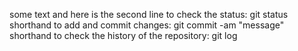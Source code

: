 some text
and here is the second line
to check the status: git status
shorthand to add and commit changes: git commit -am "message"
shorthand to check the history of the repository: git log
